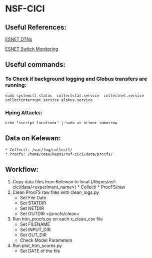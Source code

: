 # NSF-CICI

## Useful References: 
[ESNET DTNs](https://fasterdata.es.net/performance-testing/DTNs/) 

[ESNET Switch Monitoring](https://graphite.es.net/west/)

## Useful commands: 
### To Check if background logging and Globus transfers are running: 
```
sudo systemctl status  collectstat.service  collectnet.service  collectinterrupt.service globus.service 
```

### Hping Attacks: 
```
echo "<script location>" | sudo at <time> tomorrow
```

## Data on Kelewan:  
	* Collectl: /var/log/collectl/
	* Procfs: /home/cmao/Repos/nsf-cici/data/procfs/
	
## Workflow: 
1. Copy data files from Kelewan to local (/Repos/nsf-cici/data/<experiment_name>)
		* Collectl 
		* ProcFS/raw
2. Clean ProcFS raw files with clean_logs.py
	* Set File Date 
	* Set STATDIR 
	* Set NETDIR
	* Set OUTDIR </procfs/clean>
3. Run htm_procfs.py on each x_clean_csv file 
	* Set FILENAME
	* Set INPUT_DIR
	* Set OUT_DIR 
	* Check Model Parameters
4. Run plot_htm_scores.py 
	* Set DATE of the file 
